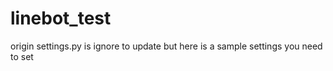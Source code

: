 # linebot_test

origin settings.py is ignore to update but here is a sample settings you need to set
